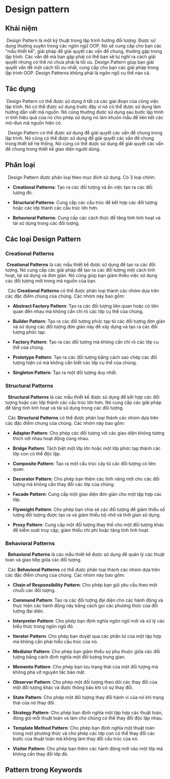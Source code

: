 # Design pattern

## Khái niệm

&nbsp;Design Pattern là một kỹ thuật trong lập trình hướng đối tượng. Được sử dụng thường xuyên trong các ngôn ngữ OOP. Nó sẽ cung cấp cho bạn các "mẫu thiết kế", giải pháp để giải quyết các vấn đề chung, thường gặp trong lập trình. Các vấn đề mà bạn gặp phải có thể bạn sẽ tự nghĩ ra cách giải quyết nhưng có thể nó chưa phải là tối ưu. Design Pattern giúp bạn giải quyết vấn đề một cách tối ưu nhất, cung cấp cho bạn các giải pháp trong lập trình OOP. Design Patterns không phải là ngôn ngữ cụ thể nào cả. 

## Tác dụng

&nbsp;Design Pattern có thể được sử dụng ở tất cả các giai đoạn của công việc lập trình. Nó có thể được sử dụng trước đây vì nó có thể được sử dụng làm hướng dẫn viết mã nguồn. Nó cũng thường được sử dụng sau bước lập trình vì tính hiệu quả của nó cho phép sử dụng nó làm khuôn mẫu để liên kết các mô-đun mã nguồn hiện có.

&nbsp; Design Pattern có thể được sử dụng để giải quyết các vấn đề chung trong lập trình. Nó cũng có thể được sử dụng để giải quyết các vấn đề chung trong thiết kế hệ thống. Nó cũng có thể được sử dụng để giải quyết các vấn đề chung trong thiết kế giao diện người dùng.

## Phân loại

&nbsp; Design Pattern được phân loại theo mục đích sử dụng. Có 3 loại chính:

* <strong>Creational Patterns</strong>: Tạo ra các đối tượng và ẩn việc tạo ra các đối tượng đó.

* <strong>Structural Patterns</strong>: Cung cấp các cấu trúc để kết hợp các đối tượng hoặc các lớp thành các cấu trúc lớn hơn.

* <strong>Behavioral Patterns</strong>: Cung cấp các cách thức để tăng tính linh hoạt và tái sử dụng trong các đối tượng.

## Các loại Design Pattern

### Creational Patterns

&nbsp;<strong>Creational Patterns</strong> là các mẫu thiết kế được sử dụng để tạo ra các đối tượng. Nó cung cấp các giải pháp để tạo ra các đối tượng một cách linh hoạt, tái sử dụng và đơn giản. Nó cũng giúp bạn giảm thiểu việc sử dụng các đối tượng mới trong mã nguồn của bạn.

&nbsp; Các <strong>Creational Patterns</strong> có thể được phân loại thành các nhóm dựa trên các đặc điểm chung của chúng. Các nhóm này bao gồm:

* <strong>Abstract Factory Pattern</strong>: Tạo ra các đối tượng liên quan hoặc có liên quan đến nhau mà không cần chỉ rõ các lớp cụ thể của chúng.

* <strong>Builder Pattern</strong>: Tạo ra các đối tượng phức tạp từ các đối tượng đơn giản và sử dụng các đối tượng đơn giản này để xây dựng và tạo ra các đối tượng phức tạp.

* <strong>Factory Pattern</strong>: Tạo ra các đối tượng mà không cần chỉ rõ các lớp cụ thể của chúng.

* <strong>Prototype Pattern</strong>: Tạo ra các đối tượng bằng cách sao chép các đối tượng hiện có mà không cần biết các lớp cụ thể của chúng.

* <strong>Singleton Pattern</strong>: Tạo ra một đối tượng duy nhất.

### Structural Patterns

&nbsp; <strong>Structural Patterns</strong> là các mẫu thiết kế được sử dụng để kết hợp các đối tượng hoặc các lớp thành các cấu trúc lớn hơn. Nó cung cấp các giải pháp để tăng tính linh hoạt và tái sử dụng trong các đối tượng.

&nbsp; Các <strong>Structural Patterns</strong> có thể được phân loại thành các nhóm dựa trên các đặc điểm chung của chúng. Các nhóm này bao gồm:

* <strong>Adapter Pattern</strong>: Cho phép các đối tượng với các giao diện không tương thích với nhau hoạt động cùng nhau.

* <strong>Bridge Pattern</strong>: Tách biệt một lớp lớn hoặc một lớp phức tạp thành các lớp con có thể độc lập.

* <strong>Composite Pattern</strong>: Tạo ra một cấu trúc cây từ các đối tượng có liên quan.

* <strong>Decorator Pattern</strong>: Cho phép bạn thêm các tính năng mới cho các đối tượng mà không cần thay đổi các lớp của chúng.

* <strong>Facade Pattern</strong>: Cung cấp một giao diện đơn giản cho một tập hợp các lớp.

* <strong>Flyweight Pattern</strong>: Cho phép bạn chia sẻ các đối tượng để giảm thiểu số lượng đối tượng được tạo ra và giảm thiểu bộ nhớ và thời gian sử dụng.

* <strong>Proxy Pattern</strong>: Cung cấp một đối tượng thay thế cho một đối tượng khác để kiểm soát truy cập, giảm thiểu chi phí hoặc tăng tính linh hoạt.

### Behavioral Patterns

&nbsp; <strong>Behavioral Patterns</strong> là các mẫu thiết kế được sử dụng để quản lý các thuật toán và giao tiếp giữa các đối tượng.

&nbsp; Các <strong>Behavioral Patterns</strong> có thể được phân loại thành các nhóm dựa trên các đặc điểm chung của chúng. Các nhóm này bao gồm:

* <strong>Chain of Responsibility Pattern</strong>: Cho phép bạn gửi yêu cầu theo một chuỗi các đối tượng.

* <strong>Command Pattern</strong>: Tạo ra các đối tượng đại diện cho các hành động và thực hiện các hành động này bằng cách gọi các phương thức của đối tượng đại diện.

* <strong>Interpreter Pattern</strong>: Cho phép bạn định nghĩa ngôn ngữ mới và xử lý các biểu thức trong ngôn ngữ đó.

* <strong>Iterator Pattern</strong>: Cho phép bạn duyệt qua các phần tử của một tập hợp mà không cần phải hiểu cấu trúc của nó.

* <strong>Mediator Pattern</strong>: Cho phép bạn giảm thiểu sự phụ thuộc giữa các đối tượng bằng cách định nghĩa một đối tượng trung gian.

* <strong>Memento Pattern</strong>: Cho phép bạn lưu trạng thái của một đối tượng mà không phá vỡ nguyên tắc bảo mật.

* <strong>Observer Pattern</strong>: Cho phép một đối tượng theo dõi các thay đổi của một đối tượng khác và được thông báo khi có sự thay đổi.

* <strong>State Pattern</strong>: Cho phép một đối tượng thay đổi hành vi của nó khi trạng thái của nó thay đổi.

* <strong>Strategy Pattern</strong>: Cho phép bạn định nghĩa một tập hợp các thuật toán, đóng gói mỗi thuật toán và làm cho chúng có thể thay đổi độc lập nhau.

* <strong>Template Method Pattern</strong>: Cho phép bạn định nghĩa một thuật toán trong một phương thức và cho phép các lớp con có thể thay đổi các bước của thuật toán mà không làm thay đổi cấu trúc của nó.

* <strong>Visitor Pattern</strong>: Cho phép bạn thêm các hành động mới vào một lớp mà không cần thay đổi lớp đó.


## Pattern trong Keywords


    